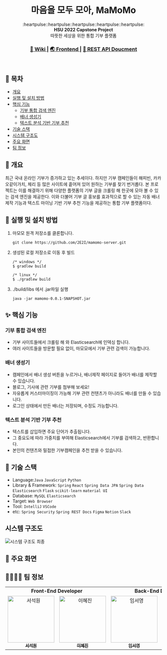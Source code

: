 <h1 align="center"><strong>마</strong>음을 <strong>모</strong>두 <strong>모</strong>아, MaMoMo</h1>

<div align="center">
  :heartpulse::heartpulse::heartpulse::heartpulse::heartpulse:
</div>

<div align="center">
  <strong>HSU 2022 Capstone Project</strong>
</div>

<div align="center">
  따뜻한 세상을 위한 통합 기부 플랫폼
</div>

<div align="center">
  <h3>
    <a href="https://flossy-thursday-5ea.notion.site/2022-2195650e0c2d4c589aa8a32016fae4ea">
      📖 Wiki
    </a>
    <span> | </span>
    <a href="https://github.com/2E2I/mamomo-client">
      🌏 Frontend
    </a>
    <span> | </span>
    <a href="https://2e2i.github.io/mamomo-server/">
      📜 REST API Doucment
    </a>
  </h3>
</div>
<br>

## 🔖 목차

- [개요](https://github.com/2E2I/mamomo-server#-개요)
- [실행 및 설치 방법](https://github.com/2E2I/mamomo-server#-실행-및-설치-방법)
- [핵심 기능](https://github.com/2E2I/mamomo-server#-핵심-기능)
  * [기부 통합 검색 엔진](https://github.com/2E2I/mamomo-server#기부-통합-검색-엔진)
  * [배너 생성기](https://github.com/2E2I/mamomo-server#배너-생성기)
  * [텍스트 분석 기반 기부 추천](https://github.com/2E2I/mamomo-server#텍스트-분석-기반-기부-추천)
- [기술 스택](https://github.com/2E2I/mamomo-server#-기술-스택)
- [시스템 구조도](https://github.com/2E2I/mamomo-server#시스템-구조도)
- [주요 화면](https://github.com/2E2I/mamomo-server#-주요-화면)
- [팀 정보](https://github.com/2E2I/mamomo-server#-팀-정보)


## 📍 개요
최근 국내 온라인 기부가 증가하고 있는 추세이다. 하지만 기부 캠페인들이 해피빈, 카카오같이가치, 체리 등 많은 사이트에 흩어져 있어 원하는 기부를 찾기 번거롭다.
본 프로젝트는 이를 해결하기 위해 다양한 플랫폼의 기부 글을 크롤링 해 한곳에 모아 볼 수 있는 검색 엔진을 제공한다. 이와 더불어 기부 글 홍보를 효과적으로 할 수 있는 자동 배너 제작 기능과 텍스트 마이닝 기반 기부 추천 기능을 제공하는 통합 기부 플랫폼이다.

## 🏃 실행 및 설치 방법
1. 마모모 원격 저장소를 클론합니다.
   ```shell
   git clone https://github.com/2E2I/mamomo-server.git
   ```
2. 생성된 로컬 저장소로 이동 후 빌드
    ```shell
    /* windows */
    $ gradlew build

    /* linux */
    $ ./gradlew build
    ```
3. ./build/libs 에서 .jar파일 실행
   ```shell
   java -jar mamomo-0.0.1-SNAPSHOT.jar
   ```

## ✨ 핵심 기능

### 기부 통합 검색 엔진

- 기부 사이트들에서 크롤링 해 와 Elasticsearch에 인덱싱 합니다.
- 여러 사이트들을 방문할 필요 없이, 마모모에서 기부 관련 검색이 가능합니다.


### 배너 생성기
  
- 캠페인에서 배너 생성 버튼을 누르거나, 배너제작 페이지로 들어가 배너를 제작할 수 있습니다.
- 블로그, 기사에 관련 기부를 첨부해 보세요!
- 자유롭게 커스터마이징이 가능해 기부 관련 컨텐츠가 아니라도 배너를 만들 수 있습니다.
- 로그인 상태에서 만든 배너는 저장되며, 수정도 가능합니다.


### 텍스트 분석 기반 기부 추천
  - 텍스트를 삽입하면 주요 단어가 추출됩니다.
  - 그 중요도에 따라 가중치를 부여해 Elasticsearch에서 기부를 검색하고, 반환합니다.
  - 본인의 컨텐츠와 밀접한 기부캠페인을 추천 받을 수 있습니다.

## 📌 기술 스택
- Language:`Java` `JavaScript` `Python`
- Library & Framework: `Spring` `React` `Spring Data JPA` `Spring Data Elasticsearch` `Flask` `scikit-learn` `material UI`
- Database: `MySQL` `Elasticsearch`
- Target: `Web Browser`
- Tool: `IntelliJ` `VSCode`
- etc: `Spring Security` `Spring REST Docs` `Figma` `Notion` `Slack`

## 시스템 구조도

![시스템 구조도 최종](https://user-images.githubusercontent.com/67352902/170868993-ab133e40-7ff7-4d0b-8073-6b6c56900155.png)


## 📸 주요 화면

## 👩‍👩‍👧‍👦 팀 정보

<table>
   <tr>
      <td colspan="2" align="center"><strong>Front-End Developer</strong></td>
      <td colspan="2" align="center"><strong>Back-End Developer</strong></td>
   </tr>
  <tr>
    <td align="center">
    <a href="https://github.com/ssw6750"><img src="https://avatars.githubusercontent.com/u/73629761?v=4" width="150px;" alt="서석원"/><br /><sub><b>서석원</b></sub></a><br />
    </td>
     <td align="center">
        <a href="https://github.com/bobaej1n"><img src="https://avatars.githubusercontent.com/u/97930219?v=4" width="150px" alt="이혜진"/><br /><sub><b>이혜진</b></sub></a>
     </td>
     <td align="center">
        <a href="https://github.com/im-shung"><img src="https://avatars.githubusercontent.com/u/67851738?v=4" width="150px" alt="임서영"/><br /><sub><b>임서영</b></sub></a>
     </td>
     <td align="center">
        <a href="https://github.com/devyuseon5"><img src="https://avatars.githubusercontent.com/u/67352902?v=4" width="150px" alt="임유선"/><br /><sub><b>임유선</b></sub></a>
     </td>
  <tr>

</table
